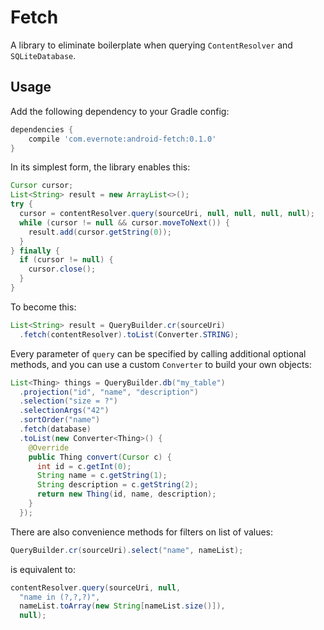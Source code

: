 # Fetch

A library to eliminate boilerplate when querying `ContentResolver` and
`SQLiteDatabase`.


## Usage

Add the following dependency to your Gradle config:

```groovy
dependencies {
    compile 'com.evernote:android-fetch:0.1.0'
}
```

In its simplest form, the library enables this:

```java
Cursor cursor;
List<String> result = new ArrayList<>();
try {
  cursor = contentResolver.query(sourceUri, null, null, null, null);
  while (cursor != null && cursor.moveToNext()) {
    result.add(cursor.getString(0));
  }
} finally {
  if (cursor != null) {
    cursor.close();
  }
}

```

To become this:

```java
List<String> result = QueryBuilder.cr(sourceUri)
  .fetch(contentResolver).toList(Converter.STRING);
```

Every parameter of `query` can be specified by calling additional optional
methods, and you can use a custom `Converter` to build your own objects:

```java
List<Thing> things = QueryBuilder.db("my_table")
  .projection("id", "name", "description")
  .selection("size = ?")
  .selectionArgs("42")
  .sortOrder("name")
  .fetch(database)
  .toList(new Converter<Thing>() {
    @Override
    public Thing convert(Cursor c) {
      int id = c.getInt(0);
      String name = c.getString(1);
      String description = c.getString(2);
      return new Thing(id, name, description);
    }
  });
```

There are also convenience methods for filters on list of values:


```java
QueryBuilder.cr(sourceUri).select("name", nameList);
```

is equivalent to:

```java
contentResolver.query(sourceUri, null,
  "name in (?,?,?)",
  nameList.toArray(new String[nameList.size()]),
  null);
```